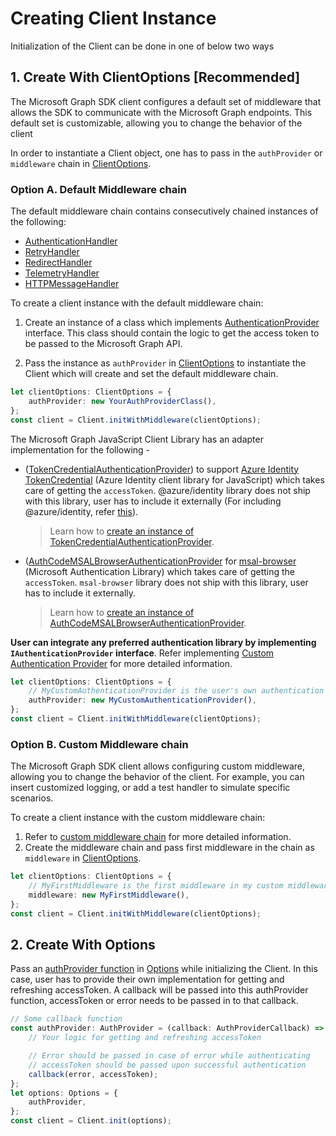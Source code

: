# Creating Client Instance

Initialization of the Client can be done in one of below two ways

## 1. Create With ClientOptions [Recommended]

The Microsoft Graph SDK client configures a default set of middleware that allows the SDK to communicate with the Microsoft Graph endpoints. This default set is customizable, allowing you to change the behavior of the client

In order to instantiate a Client object, one has to pass in the `authProvider` or `middleware` chain in [ClientOptions](../src/IClientOptions.ts).

### Option A. Default Middleware chain

The default middleware chain contains consecutively chained instances of the following:

-   [AuthenticationHandler](../src/middleware/AuthenticationHandler.ts)
-   [RetryHandler](../src/middleware/RetryHandler.ts)
-   [RedirectHandler](../src/middleware/RedirectHandler.ts)
-   [TelemetryHandler](../src/middleware/TelemetryHandler.ts)
-   [HTTPMessageHandler](../src/middleware/HTTPMessageHandler.ts)

To create a client instance with the default middleware chain:

1. Create an instance of a class which implements [AuthenticationProvider](../src/IAuthenticationProvider.ts) interface. This class should contain the logic to get the access token to be passed to the Microsoft Graph API.

2. Pass the instance as `authProvider` in [ClientOptions](../src/IClientOptions.ts) to instantiate the Client which will create and set the default middleware chain.

```typescript
let clientOptions: ClientOptions = {
	authProvider: new YourAuthProviderClass(),
};
const client = Client.initWithMiddleware(clientOptions);
```

The Microsoft Graph JavaScript Client Library has an adapter implementation for the following -

-   ([TokenCredentialAuthenticationProvider](../src/authentication/azureTokenCredentials/TokenCredentialAuthenticationProvider.ts)) to support [Azure Identity TokenCredential](https://github.com/Azure/azure-sdk-for-js/blob/main/sdk/identity/identity/README.md) (Azure Identity client library for JavaScript) which takes care of getting the `accessToken`. @azure/identity library does not ship with this library, user has to include it externally (For including @azure/identity, refer [this](https://www.npmjs.com/package/@azure/identity)).

    > Learn how to [create an instance of TokenCredentialAuthenticationProvider](./TokenCredentialAuthenticationProvider.md).

-   ([AuthCodeMSALBrowserAuthenticationProvider](../src/authentication/msal-browser/AuthCodeMSALBrowserAuthenticationProvider.ts) for [msal-browser](https://github.com/AzureAD/microsoft-authentication-library-for-js/tree/dev/lib/msal-browser) (Microsoft Authentication Library) which takes care of getting the `accessToken`. `msal-browser` library does not ship with this library, user has to include it externally.

    > Learn how to [create an instance of AuthCodeMSALBrowserAuthenticationProvider](./AuthCodeMSALBrowserAuthenticationProvider.md).

**User can integrate any preferred authentication library by implementing `IAuthenticationProvider` interface**. Refer implementing [Custom Authentication Provider](./CustomAuthenticationProvider.md) for more detailed information.

```typescript
let clientOptions: ClientOptions = {
	// MyCustomAuthenticationProvider is the user's own authentication provider implementing AuthenticationProvider interface
	authProvider: new MyCustomAuthenticationProvider(),
};
const client = Client.initWithMiddleware(clientOptions);
```

### Option B. Custom Middleware chain

The Microsoft Graph SDK client allows configuring custom middleware, allowing you to change the behavior of the client. For example, you can insert customized logging, or add a test handler to simulate specific scenarios.

To create a client instance with the custom middleware chain:

1. Refer to [custom middleware chain](./CustomMiddlewareChain.md) for more detailed information.
2. Create the middleware chain and pass first middleware in the chain as `middleware` in [ClientOptions](../src/IClientOptions.ts).

```typescript
let clientOptions: ClientOptions = {
	// MyFirstMiddleware is the first middleware in my custom middleware chain
	middleware: new MyFirstMiddleware(),
};
const client = Client.initWithMiddleware(clientOptions);
```

## 2. Create With Options

Pass an [authProvider function](../src/IAuthProvider.ts) in [Options](../src/IOptions.ts) while initializing the Client. In this case, user has to provide their own implementation for getting and refreshing accessToken. A callback will be passed into this authProvider function, accessToken or error needs to be passed in to that callback.

```typescript
// Some callback function
const authProvider: AuthProvider = (callback: AuthProviderCallback) => {
	// Your logic for getting and refreshing accessToken

	// Error should be passed in case of error while authenticating
	// accessToken should be passed upon successful authentication
	callback(error, accessToken);
};
let options: Options = {
	authProvider,
};
const client = Client.init(options);
```
